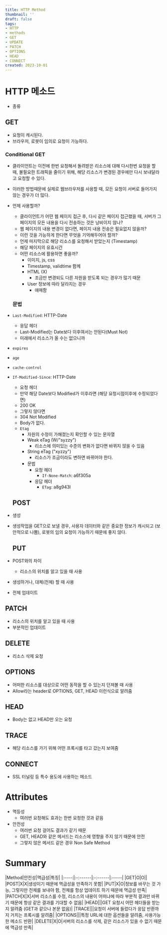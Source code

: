 ```yaml
---
title: HTTP Method
thumbnail: ''
draft: false
tags:
- HTTP
- methods
- GET
- UPDATE
- PATCH
- OPTIONS
- HEAD
- CONNECT
created: 2023-10-01
---
```


# HTTP 메소드

* 종류

## GET

* 요청이 캐시된다.
* 브라우저, 로봇이 임의로 요청이 가능하다.

### Conditional GET

* 클라이언트는 이전에 한번 요청해서 돌려받은 리소스에 대해 다시한번 요청을 할 때, 불필요한 트래픽을 줄이기 위해, 해당 리소스가 변경된 경우에만 다시 보내달라고 요청할 수 있다.

* 이러한 방법때문에 실제로 웹브라우저를 사용할 때, 모든 요청이 서버로 들어가지 않는 경우가 더 많다.

* 언제 사용할까?
  - 클라이언트가 어떤 웹 페이지 접근 후, 다시 같은 페이지 접근했을 때, 서버가 그 페이지의 모든 내용을 다시 전송하는 것은 낭비이지 않나?
  - 웹 페이지의 내용 변경이 없다면, 페이지 내용 전송은 필요없지 않을까?
  - 이런 것을 가능하게 한다면 무엇을 기억해두어야 할까?
  - 언제 마지막으로 해당 리소스를 요청해서 받았는지 (Timestamp)
  - 해당 페이지의 유효시간
  
  * 어떤 리소스에 활용하면 좋을까?
    - 이미지, js, css
    - Timestamp, validtime 함께
    * HTML (X)
      * 조금만 변경되도 다른 자원을 받도록 되는 경우가 많기 때문
    * User 정보에 따라 달라지는 경우
      * 애매함
  ### 문법

* `Last-Modified`: HTTP-Date
  - 응답 헤더
  - Last-Modified는 Date보다 이후여서는 안된다(Must Not)
  - 미래에서 리소스가 올 수는 없으니까

* `expires`

* `age`

* `cache-control`

* `If-Modified-Since`: HTTP-Date
  - 요청 헤더
  - 만약 해당 Date보다 Modified가 이후라면 (해당 요청시점이후에 수정되었다면)
  - 200 OK
  - 그렇지 않다면
  - 304 Not Modified
  - Body가 없다.
  
  * `Etag`
    * 자원의 수정이 가해졌는지 확인할 수 있는 문자열
    * Weak eTag (W/"syzzy")
      * 리소스에 의미있는 수준의 변화가 없다면 바뀌지 않을 수 있음
    * String eTag ("xyzzy")
      * 리소스가 조금이라도 변하면 바뀌어야 한다.
    * 문법
      * 요청 헤더
        * `If-None-Match`: a6f305a
      * 응답 헤더
        * `ETag`: a8g943l
  ## POST

* 생성

* 생성작업을 GET으로 보낼 경우, 사용자 데이터와 같은 중요한 정보가 캐시되고 (보안적으로 나쁨), 로봇의 임의 요청이 가능하기 때문에 좋지 않다.
  
  ## PUT

* POST와의 차이
  - 리소스의 위치를 알고 있을 때 사용

* 생성하거나, 대체(전체) 할 때 사용

* 전체 업데이트

## PATCH

* 리소스의 위치를 알고 있을 때 사용
* 부분적인 업데이트

## DELETE

* 리소스 삭제 요청

## OPTIONS

* 어떠한 리소스를 대상으로 어떤 동작을 할 수 있는지 던져볼 때 사용
* Allow라는 header로 OPTIONS, GET, HEAD 이런식으로 알려줌

## HEAD

* Body는 없고 HEAD만 오는 요청

## TRACE

* 해당 리소스를 가기 위해 어떤 프록시를 타고 갔는지 보여줌

## CONNECT

* SSL 터널링 등 특수 용도에 사용하는 메소드

# Attributes

* 멱등성
  * 여러번 요청해도 효과는 한번 요청한 것과 같음
* 안전성
  * 여러번 요청 걸어도 결과가 같기 때문
  * GET, HEAD와 같은 메서드는 리소스에 영향을 주지 않기 때문에 안전
  * 그렇지 않은 메서드 같은 경우 Non Safe Method

# Summary

|Method|안전성|멱급성|특징|
|:----:|:-:------|:-:------|:-----|
|GET|O|O||
|POST|X|X|생성이기 때문에 멱급성을 만족하기 못함|
|PUT|X|O|정보를 바꾸는 것 가능, 그렇지만 전체를 보내야 함, 전체를 항상 업데이트 하기 때문에 멱급성 만족|
|PATCH|X|X|서버 리소스를 수정, 리소스의 내용이 어떠냐에 따라 부분적 결과만 바뀌기 때문에 항상 같은 결과를 기대할 수 없음|
|HEAD|||GET 요청시 어떤 헤더들을 받는지 알려줌 (GET과 같으나 본문 없음)|
|TRACE|||요청이 서버에 들렀다가 응답 반환까지 거치는 프록시를 알려줌|
|OPTIONS|||특정 URL에 대한 옵션들을 알려줌, 사용가능한 메소드 반환|
|DELETE|X|O|서버의 리소스를 삭제, 같은 리소스가 있을 수 없기 때문에 멱급성 만족|
